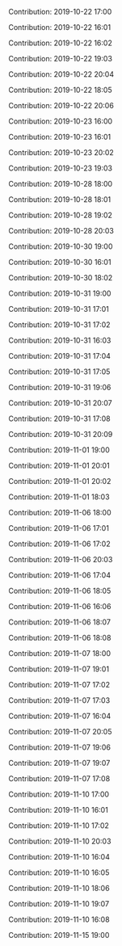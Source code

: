 Contribution: 2019-10-22 17:00

Contribution: 2019-10-22 16:01

Contribution: 2019-10-22 16:02

Contribution: 2019-10-22 19:03

Contribution: 2019-10-22 20:04

Contribution: 2019-10-22 18:05

Contribution: 2019-10-22 20:06

Contribution: 2019-10-23 16:00

Contribution: 2019-10-23 16:01

Contribution: 2019-10-23 20:02

Contribution: 2019-10-23 19:03

Contribution: 2019-10-28 18:00

Contribution: 2019-10-28 18:01

Contribution: 2019-10-28 19:02

Contribution: 2019-10-28 20:03

Contribution: 2019-10-30 19:00

Contribution: 2019-10-30 16:01

Contribution: 2019-10-30 18:02

Contribution: 2019-10-31 19:00

Contribution: 2019-10-31 17:01

Contribution: 2019-10-31 17:02

Contribution: 2019-10-31 16:03

Contribution: 2019-10-31 17:04

Contribution: 2019-10-31 17:05

Contribution: 2019-10-31 19:06

Contribution: 2019-10-31 20:07

Contribution: 2019-10-31 17:08

Contribution: 2019-10-31 20:09

Contribution: 2019-11-01 19:00

Contribution: 2019-11-01 20:01

Contribution: 2019-11-01 20:02

Contribution: 2019-11-01 18:03

Contribution: 2019-11-06 18:00

Contribution: 2019-11-06 17:01

Contribution: 2019-11-06 17:02

Contribution: 2019-11-06 20:03

Contribution: 2019-11-06 17:04

Contribution: 2019-11-06 18:05

Contribution: 2019-11-06 16:06

Contribution: 2019-11-06 18:07

Contribution: 2019-11-06 18:08

Contribution: 2019-11-07 18:00

Contribution: 2019-11-07 19:01

Contribution: 2019-11-07 17:02

Contribution: 2019-11-07 17:03

Contribution: 2019-11-07 16:04

Contribution: 2019-11-07 20:05

Contribution: 2019-11-07 19:06

Contribution: 2019-11-07 19:07

Contribution: 2019-11-07 17:08

Contribution: 2019-11-10 17:00

Contribution: 2019-11-10 16:01

Contribution: 2019-11-10 17:02

Contribution: 2019-11-10 20:03

Contribution: 2019-11-10 16:04

Contribution: 2019-11-10 16:05

Contribution: 2019-11-10 18:06

Contribution: 2019-11-10 19:07

Contribution: 2019-11-10 16:08

Contribution: 2019-11-15 19:00

